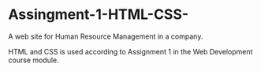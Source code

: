 # Assingment-1-HTML-CSS-

A web site for Human Resource Management in a company.

HTML and CSS is used according to Assignment 1 in the Web Development course module. 
